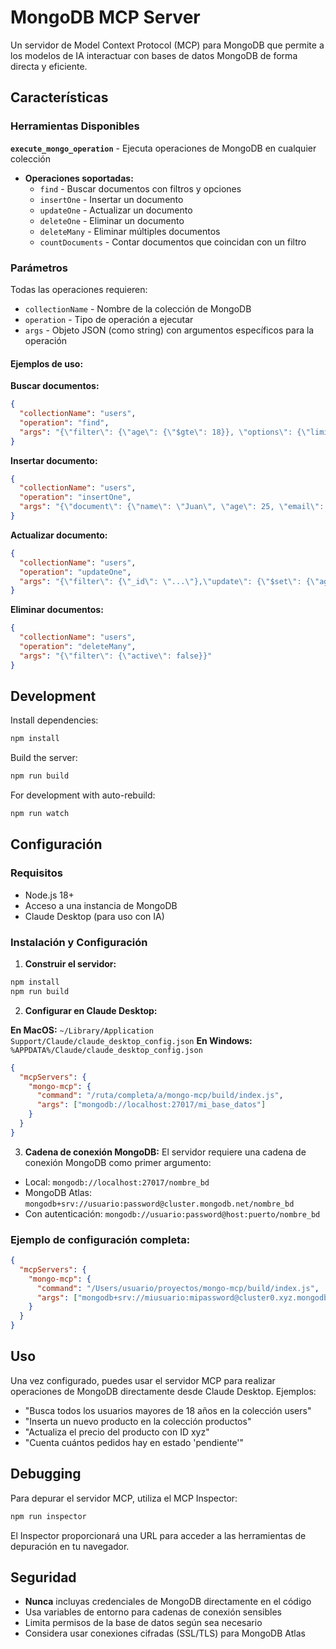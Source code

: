# MongoDB MCP Server

Un servidor de Model Context Protocol (MCP) para MongoDB que permite a los modelos de IA interactuar con bases de datos MongoDB de forma directa y eficiente.

## Características

### Herramientas Disponibles

**`execute_mongo_operation`** - Ejecuta operaciones de MongoDB en cualquier colección
- **Operaciones soportadas:**
  - `find` - Buscar documentos con filtros y opciones
  - `insertOne` - Insertar un documento
  - `updateOne` - Actualizar un documento
  - `deleteOne` - Eliminar un documento
  - `deleteMany` - Eliminar múltiples documentos
  - `countDocuments` - Contar documentos que coincidan con un filtro

### Parámetros

Todas las operaciones requieren:
- `collectionName` - Nombre de la colección de MongoDB
- `operation` - Tipo de operación a ejecutar
- `args` - Objeto JSON (como string) con argumentos específicos para la operación

#### Ejemplos de uso:

**Buscar documentos:**
```json
{
  "collectionName": "users",
  "operation": "find",
  "args": "{\"filter\": {\"age\": {\"$gte\": 18}}, \"options\": {\"limit\": 10}}"
}
```

**Insertar documento:**
```json
{
  "collectionName": "users",
  "operation": "insertOne",
  "args": "{\"document\": {\"name\": \"Juan\", \"age\": 25, \"email\": \"juan@example.com\"}}"
}
```

**Actualizar documento:**
```json
{
  "collectionName": "users",
  "operation": "updateOne",
  "args": "{\"filter\": {\"_id\": \"...\"},\"update\": {\"$set\": {\"age\": 26}}}"
}
```

**Eliminar documentos:**
```json
{
  "collectionName": "users",
  "operation": "deleteMany",
  "args": "{\"filter\": {\"active\": false}}"
}
```

## Development

Install dependencies:
```bash
npm install
```

Build the server:
```bash
npm run build
```

For development with auto-rebuild:
```bash
npm run watch
```

## Configuración

### Requisitos
- Node.js 18+
- Acceso a una instancia de MongoDB
- Claude Desktop (para uso con IA)

### Instalación y Configuración

1. **Construir el servidor:**
```bash
npm install
npm run build
```

2. **Configurar en Claude Desktop:**

**En MacOS:** `~/Library/Application Support/Claude/claude_desktop_config.json`
**En Windows:** `%APPDATA%/Claude/claude_desktop_config.json`

```json
{
  "mcpServers": {
    "mongo-mcp": {
      "command": "/ruta/completa/a/mongo-mcp/build/index.js",
      "args": ["mongodb://localhost:27017/mi_base_datos"]
    }
  }
}
```

3. **Cadena de conexión MongoDB:**
El servidor requiere una cadena de conexión MongoDB como primer argumento:
- Local: `mongodb://localhost:27017/nombre_bd`
- MongoDB Atlas: `mongodb+srv://usuario:password@cluster.mongodb.net/nombre_bd`
- Con autenticación: `mongodb://usuario:password@host:puerto/nombre_bd`

### Ejemplo de configuración completa:

```json
{
  "mcpServers": {
    "mongo-mcp": {
      "command": "/Users/usuario/proyectos/mongo-mcp/build/index.js",
      "args": ["mongodb+srv://miusuario:mipassword@cluster0.xyz.mongodb.net/tienda"]
    }
  }
}
```

## Uso

Una vez configurado, puedes usar el servidor MCP para realizar operaciones de MongoDB directamente desde Claude Desktop. Ejemplos:

- "Busca todos los usuarios mayores de 18 años en la colección users"
- "Inserta un nuevo producto en la colección productos"
- "Actualiza el precio del producto con ID xyz"
- "Cuenta cuántos pedidos hay en estado 'pendiente'"

## Debugging

Para depurar el servidor MCP, utiliza el MCP Inspector:

```bash
npm run inspector
```

El Inspector proporcionará una URL para acceder a las herramientas de depuración en tu navegador.

## Seguridad

- **Nunca** incluyas credenciales de MongoDB directamente en el código
- Usa variables de entorno para cadenas de conexión sensibles
- Limita permisos de la base de datos según sea necesario
- Considera usar conexiones cifradas (SSL/TLS) para MongoDB Atlas
